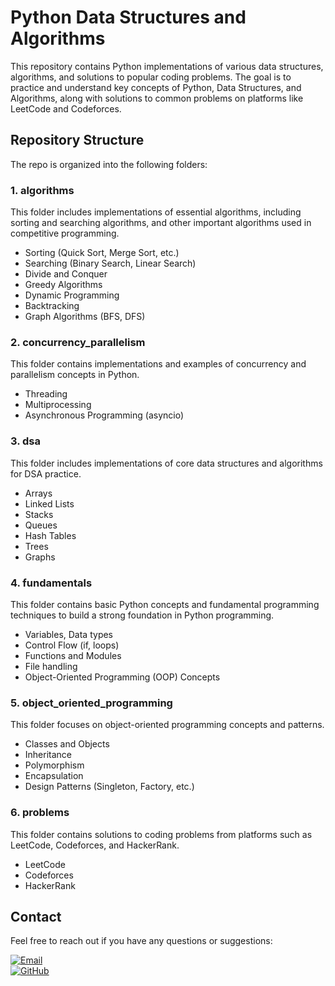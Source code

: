 # Python Data Structures and Algorithms

This repository contains Python implementations of various data structures, algorithms, and solutions to popular coding problems. The goal is to practice and understand key concepts of Python, Data Structures, and Algorithms, along with solutions to common problems on platforms like LeetCode and Codeforces.

## Repository Structure

The repo is organized into the following folders:

### 1. **algorithms**
This folder includes implementations of essential algorithms, including sorting and searching algorithms, and other important algorithms used in competitive programming.

- Sorting (Quick Sort, Merge Sort, etc.)
- Searching (Binary Search, Linear Search)
- Divide and Conquer
- Greedy Algorithms
- Dynamic Programming
- Backtracking
- Graph Algorithms (BFS, DFS)

### 2. **concurrency_parallelism**
This folder contains implementations and examples of concurrency and parallelism concepts in Python.

- Threading
- Multiprocessing
- Asynchronous Programming (asyncio)

### 3. **dsa**
This folder includes implementations of core data structures and algorithms for DSA practice.

- Arrays
- Linked Lists
- Stacks
- Queues
- Hash Tables
- Trees
- Graphs

### 4. **fundamentals**
This folder contains basic Python concepts and fundamental programming techniques to build a strong foundation in Python programming.

- Variables, Data types
- Control Flow (if, loops)
- Functions and Modules
- File handling
- Object-Oriented Programming (OOP) Concepts

### 5. **object_oriented_programming**
This folder focuses on object-oriented programming concepts and patterns.

- Classes and Objects
- Inheritance
- Polymorphism
- Encapsulation
- Design Patterns (Singleton, Factory, etc.)

### 6. **problems**
This folder contains solutions to coding problems from platforms such as LeetCode, Codeforces, and HackerRank.

- LeetCode
- Codeforces
- HackerRank

## Contact
Feel free to reach out if you have any questions or suggestions:

[![Email](https://img.shields.io/badge/Email-suyashekhande@gmail.com-blue?style=flat-square)](mailto:suyashekhande@gmail.com)  
[![GitHub](https://img.shields.io/badge/GitHub-SuyashEkhande-black?style=flat-square)](https://github.com/SuyashEkhande)
